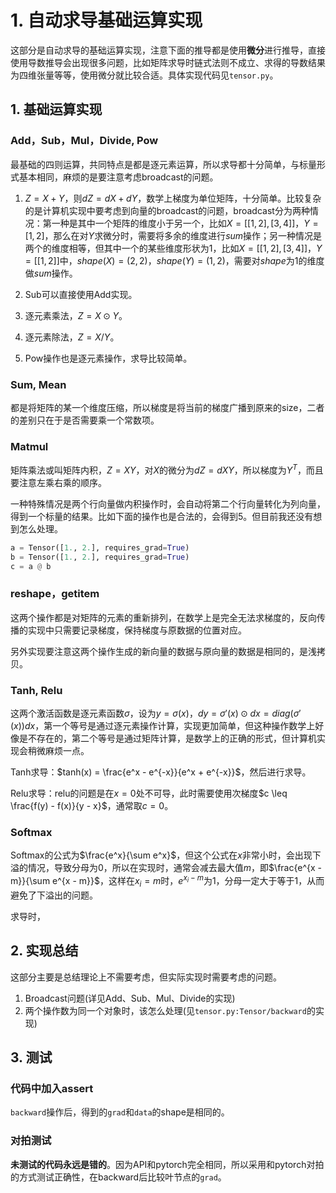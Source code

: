 # 1. 自动求导基础运算实现

这部分是自动求导的基础运算实现，注意下面的推导都是使用**微分**进行推导，直接使用导数推导会出现很多问题，比如矩阵求导时链式法则不成立、求得的导数结果为四维张量等等，使用微分就比较合适。具体实现代码见```tensor.py```。

## 1. 基础运算实现

### Add，Sub，Mul，Divide, Pow

最基础的四则运算，共同特点是都是逐元素运算，所以求导都十分简单，与标量形式基本相同，麻烦的是要注意考虑broadcast的问题。

1. $Z = X + Y$，则$dZ = dX + dY$，数学上梯度为单位矩阵，十分简单。比较复杂的是计算机实现中要考虑到向量的broadcast的问题，broadcast分为两种情况：第一种是其中一个矩阵的维度小于另一个，比如$X=[[1, 2], [3, 4]]$，$Y = [1, 2]$，那么在对$Y$求微分时，需要将多余的维度进行$sum$操作；另一种情况是两个的维度相等，但其中一个的某些维度形状为1，比如$X=[[1, 2], [3, 4]]$，$Y = [[1, 2]]$中，$shape(X) = (2, 2)$，$shape(Y)=(1, 2)$，需要对$shape$为1的维度做$sum$操作。

2. Sub可以直接使用Add实现。

3. 逐元素乘法，$Z = X\odot Y$。

4. 逐元素除法，$Z = X / Y$。

5. Pow操作也是逐元素操作，求导比较简单。

### Sum, Mean

都是将矩阵的某一个维度压缩，所以梯度是将当前的梯度广播到原来的size，二者的差别只在于是否需要乘一个常数项。

### Matmul

矩阵乘法或叫矩阵内积，$Z = XY$，对$X$的微分为$dZ = dXY$，所以梯度为$Y^T$，而且要注意左乘右乘的顺序。

一种特殊情况是两个行向量做内积操作时，会自动将第二个行向量转化为列向量，得到一个标量的结果。比如下面的操作也是合法的，会得到5。但目前我还没有想到怎么处理。

``` python
a = Tensor([1., 2.], requires_grad=True)
b = Tensor([1., 2.], requires_grad=True)
c = a @ b
```

### reshape，__getitem__

这两个操作都是对矩阵的元素的重新排列，在数学上是完全无法求梯度的，反向传播的实现中只需要记录梯度，保持梯度与原数据的位置对应。

另外实现要注意这两个操作生成的新向量的数据与原向量的数据是相同的，是浅拷贝。

### Tanh, Relu

这两个激活函数是逐元素函数$\sigma$，设为$y = \sigma(x)$，$dy = \sigma '(x) \odot dx = diag(\sigma '(x)) dx$，第一个等号是通过逐元素操作计算，实现更加简单，但这种操作数学上好像是不存在的，第二个等号是通过矩阵计算，是数学上的正确的形式，但计算机实现会稍微麻烦一点。

Tanh求导：$tanh(x) = \frac{e^x - e^{-x}}{e^x + e^{-x}}$，然后进行求导。

Relu求导：relu的问题是在$x=0$处不可导，此时需要使用次梯度$c \leq \frac{f(y) - f(x)}{y - x}$，通常取$c=0$。

### Softmax

Softmax的公式为$\frac{e^x}{\sum e^x}$，但这个公式在$x$非常小时，会出现下溢的情况，导致分母为0，所以在实现时，通常会减去最大值$m$，即$\frac{e^{x - m}}{\sum e^{x - m}}$，这样在$x_i=m$时，$e^{x_i-m}$为1，分母一定大于等于1，从而避免了下溢出的问题。

求导时，

## 2. 实现总结

这部分主要是总结理论上不需要考虑，但实际实现时需要考虑的问题。

1. Broadcast问题(详见Add、Sub、Mul、Divide的实现)
2. 两个操作数为同一个对象时，该怎么处理(见```tensor.py:Tensor/backward```的实现)

## 3. 测试

### 代码中加入assert

```backward```操作后，得到的```grad```和```data```的shape是相同的。

### 对拍测试

**未测试的代码永远是错的**。因为API和pytorch完全相同，所以采用和pytorch对拍的方式测试正确性，在backward后比较叶节点的```grad```。
